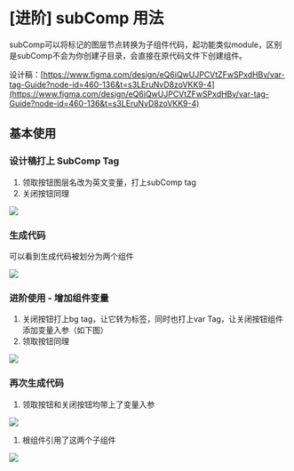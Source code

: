 # [进阶] subComp 用法

subComp可以将标记的图层节点转换为子组件代码，起功能类似module，区别是subComp不会为你创建子目录，会直接在原代码文件下创建组件。

设计稿：[https://www.figma.com/design/eQ6iQwUJPCVtZFwSPxdHBv/var-tag-Guide?node-id=460-136&t=s3LEruNvD8zoVKK9-4](https://www.figma.com/design/eQ6iQwUJPCVtZFwSPxdHBv/var-tag-Guide?node-id=460-136&t=s3LEruNvD8zoVKK9-4)

## 基本使用

### 设计稿打上 SubComp Tag

1. 领取按钮图层名改为英文变量，打上subComp tag
2. 关闭按钮同理

![](https://rte.weiyun.baidu.com/wiki/attach/image/api/imageDownloadAddress?attachId=8b2b0cb4264f45f9baddbe5b55e966de&docGuid=TmYS4uwXcoXKq0)

### 生成代码

可以看到生成代码被划分为两个组件

![](https://rte.weiyun.baidu.com/wiki/attach/image/api/imageDownloadAddress?attachId=c3d5f1cbd0594d7caf8b6935b81da9be&docGuid=TmYS4uwXcoXKq0)

### 进阶使用 - 增加组件变量

1. 关闭按钮打上bg tag，让它转为<img />标签，同时也打上var Tag，让关闭按钮组件添加变量入参（如下图）
2. 领取按钮同理

![](https://rte.weiyun.baidu.com/wiki/attach/image/api/imageDownloadAddress?attachId=5f4e3ac2feea4a27a53bb0d5d89b5a31&docGuid=TmYS4uwXcoXKq0)

### 再次生成代码

1. 领取按钮和关闭按钮均带上了变量入参

![](https://rte.weiyun.baidu.com/wiki/attach/image/api/imageDownloadAddress?attachId=208894c9975c450093842fc30bd47317&docGuid=TmYS4uwXcoXKq0)

1. 根组件引用了这两个子组件

![](https://rte.weiyun.baidu.com/wiki/attach/image/api/imageDownloadAddress?attachId=474402e387fd4cebabe557a85267dc44&docGuid=TmYS4uwXcoXKq0)
